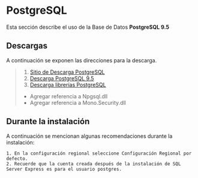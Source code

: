 # PostgreSQL

Esta sección describe el uso de la Base de Datos **PostgreSQL 9.5**

## Descargas

A continuación se exponen las direcciones para la descarga.

> 1. [Sitio de Descarga PostgreSQL](https://www.postgresql.org/download/)
> 2. [Descarga PostgreSQL 9.5](https://get.enterprisedb.com/postgresql/postgresql-9.5.14-2-windows-x64.exe)
> 3. [Descarga librerías PostgreSQL](https://github.com/npgsql/npgsql/releases/download/v2.1.0/Npgsql-2.1.0-net45.zip)
> 	* Agregar referencia a Npgsql.dll
> 	* Agregar referencia a Mono.Security.dll

## Durante la instalación

A continuación se mencionan algunas recomendaciones durante la instalación:

```
1. En la configuración regional seleccione Configuración Regional por defecto.
2. Recuerde que la cuenta creada después de la instalación de SQL Server Express es para el usuario postgres.
```

